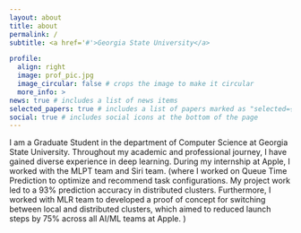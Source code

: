 ```yaml
---
layout: about
title: about
permalink: /
subtitle: <a href='#'>Georgia State University</a>

profile:
  align: right
  image: prof_pic.jpg
  image_circular: false # crops the image to make it circular
  more_info: >
news: true # includes a list of news items
selected_papers: true # includes a list of papers marked as "selected={true}"
social: true # includes social icons at the bottom of the page
---
```



I am a Graduate Student in the department of Computer Science at Georgia State University. Throughout my academic and professional journey, I have gained diverse experience in deep learning. During my internship at Apple, I worked with the MLPT team and Siri team.  (where I worked on Queue Time Prediction to optimize and recommend task configurations. My project work led to a  93% prediction accuracy in distributed clusters. Furthermore, I worked with MLR team to developed a proof of concept for switching between local and distributed clusters, which aimed to reduced launch steps by 75% across all AI/ML teams at Apple. )
